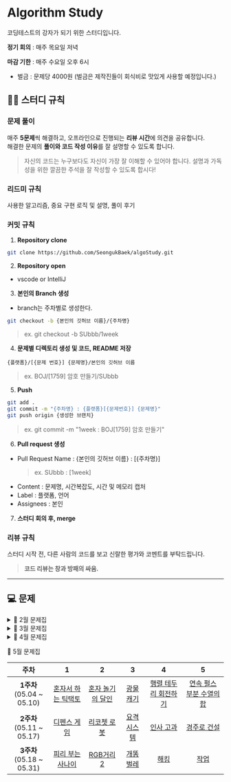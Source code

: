 # Algorithm Study
코딩테스트의 강자가 되기 위한 스터디입니다.

**정기 회의** : 매주 목요일 저녁

**마감 기한** : 매주 수요일 오후 6시
- 벌금 : 문제당 4000원 (벌금은 제작진들이 회식비로 맛있게 사용할 예정입니다.)

## 💁‍♂️ 스터디 규칙
### 문제 풀이
매주 **5문제**씩 해결하고, 오프라인으로 진행되는 **리뷰 시간**에 의견을 공유합니다.<br/>
해결한 문제의 **풀이와 코드 작성 이유**를 잘 설명할 수 있도록 합니다.

> 자신의 코드는 누구보다도 자신이 가장 잘 이해할 수 있어야 합니다.
설명과 가독성을 위한 깔끔한 주석을 잘 작성할 수 있도록 합시다!

### 리드미 규칙
사용한 알고리즘, 중요 구현 로직 및 설명, 풀이 후기

### 커밋 규칙
1. **Repository clone**
```bash
git clone https://github.com/SeongukBaek/algoStudy.git
```

2. **Repository open**
- vscode or IntelliJ

3. **본인의 Branch 생성**
- branch는 주차별로 생성한다.

```bash
git checkout -b {본인의 깃허브 이름}/{주차명}
```
> ex. git checkout -b SUbbb/1week

4. **문제별 디렉토리 생성 및 코드, README 저장**
```
{플랫폼}/[{문제 번호}] {문제명}/본인의 깃허브 이름
```
> ex. BOJ/[1759] 암호 만들기/SUbbb

5. **Push**
```bash
git add .
git commit -m "{주차명} : {플랫폼}[{문제번호}] {문제명}"
git push origin {생성한 브랜치}
```

> ex. git commit -m "1week : BOJ[1759] 암호 만들기"

6. **Pull request 생성**
- Pull Request Name : {본인의 깃허브 이름} : [{주차명}]
  > ex. SUbbb : [1week]
- Content : 문제명, 시간복잡도, 시간 및 메모리 캡처
- Label : 플랫폼, 언어
- Assignees : 본인

7. **스터디 회의 후, merge**

### 리뷰 규칙
스터디 시작 전, 다른 사람의 코드를 보고 신랄한 평가와 코멘트를 부탁드립니다.

> **코드 리뷰는 창과 방패의 싸움.**

---
## 💻 문제
<details><summary>📎 2월 문제집</summary>

|주차|1|2|3|4|5|
|:---:|:---:|:---:|:---:|:---:|:---:|
|**1주차**<br> (01.25 ~ 01.31)|[부등호](https://www.acmicpc.net/problem/2529)|[암호 만들기](https://www.acmicpc.net/problem/1759)||
|**2주차**<br> (02.01 ~ 02.07)|[테트로미노](https://www.acmicpc.net/problem/14500)|[강의실 배정](https://www.acmicpc.net/problem/11000)|[눈 치우기](https://www.acmicpc.net/problem/26215)|[암호생성기](https://swexpertacademy.com/main/code/problem/problemDetail.do?problemLevel=3&contestProbId=AV14uWl6AF0CFAYD&categoryId=AV14uWl6AF0CFAYD&categoryType=CODE&problemTitle=&orderBy=RECOMMEND_COUNT&selectCodeLang=JAVA&select-1=3&pageSize=10&pageIndex=2)|[햄버거 다이어트](https://swexpertacademy.com/main/code/problem/problemDetail.do?problemLevel=3&contestProbId=AWT-lPB6dHUDFAVT&categoryId=AWT-lPB6dHUDFAVT&categoryType=CODE&problemTitle=&orderBy=RECOMMEND_COUNT&selectCodeLang=JAVA&select-1=3&pageSize=10&pageIndex=2)||
|**3주차**<br> (02.08 ~ 02.15)|[구간 합 구하기 5](https://www.acmicpc.net/problem/11660)|[토마토](https://www.acmicpc.net/problem/7576)|[벽 부수고 이동하기](https://www.acmicpc.net/problem/2206)|[비밀번호](https://swexpertacademy.com/main/code/problem/problemDetail.do?problemLevel=3&contestProbId=AV14_DEKAJcCFAYD&categoryId=AV14_DEKAJcCFAYD&categoryType=CODE&problemTitle=&orderBy=RECOMMEND_COUNT&selectCodeLang=JAVA&select-1=3&pageSize=10&pageIndex=3)|[창용 마을 무리의 개수](https://swexpertacademy.com/main/code/problem/problemDetail.do?problemLevel=4&contestProbId=AWngfZVa9XwDFAQU&categoryId=AWngfZVa9XwDFAQU&categoryType=CODE&problemTitle=&orderBy=PASS_RATE&selectCodeLang=JAVA&select-1=4&pageSize=10&pageIndex=4&&&&&&&&&&)|
|**4주차**<br> (02.16 ~ 02.22)|[문자열 폭발](https://www.acmicpc.net/problem/9935)|[고냥이](https://www.acmicpc.net/problem/16472)|[가능한 시험 점수](https://swexpertacademy.com/main/code/problem/problemDetail.do?problemLevel=4&contestProbId=AWHPkqBqAEsDFAUn&categoryId=AWHPkqBqAEsDFAUn&categoryType=CODE&problemTitle=&orderBy=RECOMMEND_COUNT&selectCodeLang=JAVA&select-1=4&pageSize=10&pageIndex=1&&&&&&&&&&)|[배열 돌리기 4](https://www.acmicpc.net/problem/17406)|[파이프 옮기기 1](https://www.acmicpc.net/problem/17070)|
|**5주차**<br> (02.23 ~ 03.01)|[연구소](https://www.acmicpc.net/problem/14502)|[가스관](https://www.acmicpc.net/problem/2931)|[싸움땅](https://www.codetree.ai/training-field/frequent-problems/battle-ground/description?page=3&pageSize=20&username=bsu1209)|[2048 (Easy)](https://www.acmicpc.net/problem/12100)|[점심 식사시간](https://swexpertacademy.com/main/code/problem/problemDetail.do?contestProbId=AV5-BEE6AK0DFAVl&)||

</details>

<details><summary>📎 3월 문제집</summary>

|주차|1|2|3|4|5|
|:---:|:---:|:---:|:---:|:---:|:---:|
|**1주차**<br> (03.02 ~ 03.08)|[점프](https://www.acmicpc.net/problem/1890)|[어른 상어](https://www.acmicpc.net/problem/19237)|[색종이 붙이기](https://www.acmicpc.net/problem/17136)|[게리맨더링 2](https://www.acmicpc.net/problem/17779)|[직사각형](https://www.acmicpc.net/problem/2527)|
|**2주차**<br> (03.09 ~ 03.15)|[멀쩡한 사각형](https://school.programmers.co.kr/learn/courses/30/lessons/62048)|[택배상자](https://school.programmers.co.kr/learn/courses/30/lessons/131704)|[코딩테스트 공부](https://school.programmers.co.kr/learn/courses/30/lessons/118668)|[등산코스 정하기](https://school.programmers.co.kr/learn/courses/30/lessons/118669)|[방금그곡](https://school.programmers.co.kr/learn/courses/30/lessons/17683)|
|**3주차**<br> (03.16 ~ 03.22)|[마법의 엘리베이터](https://school.programmers.co.kr/learn/courses/30/lessons/148653)|[미로 탈출](https://school.programmers.co.kr/learn/courses/30/lessons/159993)|[표현 가능한 이진트리](https://school.programmers.co.kr/learn/courses/30/lessons/150367)|[톱니바퀴](https://www.acmicpc.net/problem/14891)|[코드트리 빵](https://www.codetree.ai/training-field/frequent-problems/codetree-mon-bread/description?page=3&pageSize=20&username=)|
|**4주차**<br> (03.23 ~ 03.29)|[스티커](https://www.acmicpc.net/problem/9465)|[트리](https://www.acmicpc.net/problem/4803)|[인구 이동](https://www.acmicpc.net/problem/16234)|[뱀](https://www.acmicpc.net/problem/3190)|[꼬리잡기놀이](https://www.codetree.ai/training-field/frequent-problems/tail-catch-play/description?page=3&pageSize=20&username=)||

</details>

<details><summary>📎 4월 문제집</summary>

|주차|1|2|3|4|5|
|:---:|:---:|:---:|:---:|:---:|:---:|
|**1주차**<br> (03.30 ~ 04.12)|[정수 삼각형](https://www.acmicpc.net/problem/1932)|[뱀과 사다리 게임](https://www.acmicpc.net/problem/16928)|[트리의 지름](https://www.acmicpc.net/problem/1167)|[미세먼지 안녕!](https://www.acmicpc.net/problem/17144)|[팩맨](https://www.codetree.ai/training-field/frequent-problems/pacman/description?page=3&pageSize=20&username=)|
|**2주차**<br> (04.13 ~ 04.19)|[아기 상어](https://www.acmicpc.net/problem/16236)|[DSLR](https://www.acmicpc.net/problem/9019)|[트리의 순회](https://www.acmicpc.net/problem/2263)|[웜홀](https://www.acmicpc.net/problem/1865)|[방문 길이](https://school.programmers.co.kr/learn/courses/30/lessons/49994)|
|**3주차**<br> (04.20 ~ 04.26)|[2×n 타일링](https://www.acmicpc.net/problem/11726)|[최대 힙](https://www.acmicpc.net/problem/11279)|[숨바꼭질 3](https://www.acmicpc.net/problem/13549)|[후위 표기식](https://www.acmicpc.net/problem/1918)|[양궁대회](https://school.programmers.co.kr/learn/courses/30/lessons/92342)|
|**4주차**<br> (04.27 ~ 05.03)|[최고의 집합](https://school.programmers.co.kr/learn/courses/30/lessons/12938)|[땅따먹기](https://school.programmers.co.kr/learn/courses/30/lessons/12913)|[주차 요금 계산](https://school.programmers.co.kr/learn/courses/30/lessons/92341)|[조이스틱](https://school.programmers.co.kr/learn/courses/30/lessons/42860)|[택배 배달과 수거하기](https://school.programmers.co.kr/learn/courses/30/lessons/150369)||

</details>

🧷 5월 문제집

|주차|1|2|3|4|5|
|:---:|:---:|:---:|:---:|:---:|:---:|
|**1주차**<br> (05.04 ~ 05.10)|[혼자서 하는 틱택토](https://school.programmers.co.kr/learn/courses/30/lessons/160585)|[혼자 놀기의 달인](https://school.programmers.co.kr/learn/courses/30/lessons/131130)|[광물 캐기](https://school.programmers.co.kr/learn/courses/30/lessons/172927)|[행렬 테두리 회전하기](https://school.programmers.co.kr/learn/courses/30/lessons/77485)|[연속 펄스 부분 수열의 합](https://school.programmers.co.kr/learn/courses/30/lessons/161988)|
|**2주차**<br> (05.11 ~ 05.17)|[디펜스 게임](https://school.programmers.co.kr/learn/courses/30/lessons/142085)|[리코쳇 로봇](https://school.programmers.co.kr/learn/courses/30/lessons/169199)|[요격 시스템](https://school.programmers.co.kr/learn/courses/30/lessons/181188)|[인사 고과](https://school.programmers.co.kr/learn/courses/30/lessons/152995)|[경주로 건설](https://school.programmers.co.kr/learn/courses/30/lessons/67259)|
|**3주차**<br> (05.18 ~ 05.31)|[피리 부는 사나이](https://www.acmicpc.net/problem/16724)|[RGB거리 2](https://www.acmicpc.net/problem/17404)|[개똥벌레](https://www.acmicpc.net/problem/3020)|[해킹](https://www.acmicpc.net/problem/10282)|[작업](https://www.acmicpc.net/problem/2056)||
